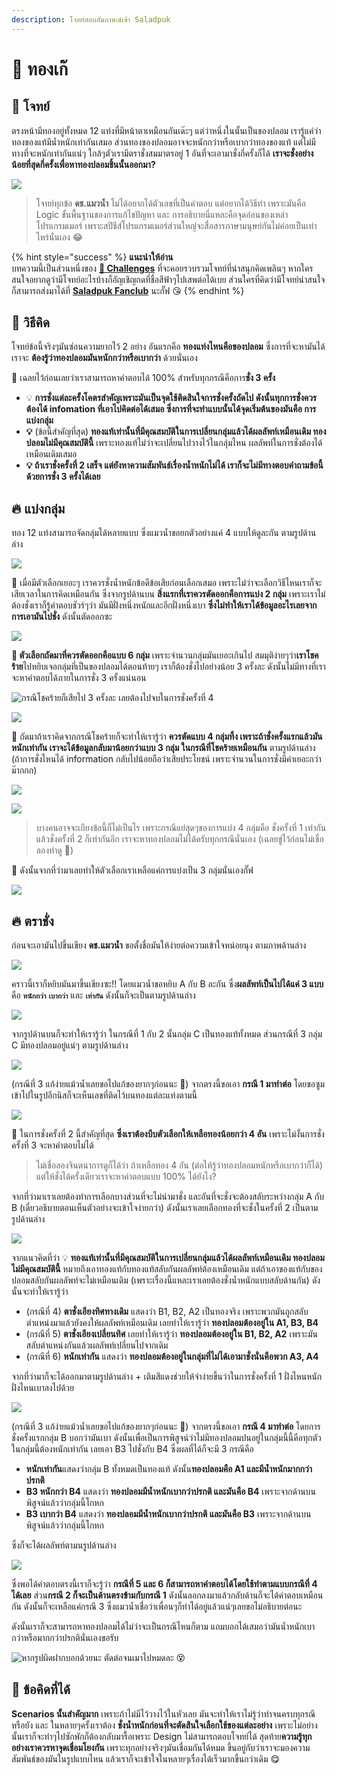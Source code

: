 ```yaml
---
description: โจทย์สอบสัมภาษณ์เข้า Saladpuk
---
```


# 🥇 ทองเก๊

## 🥳 โจทย์

ตรงหน้ามีทองอยู่ทั้งหมด 12 แท่งที่มีหน้าตาเหมือนกันเด๊ะๆ แต่ว่าหนึ่งในนั้นเป็นของปลอม เรารู้แค่ว่าทองของแท้มีน้ำหนักเท่ากันเสมอ ส่วนทองของปลอมอาจจะหนักกว่าหรือเบากว่าทองของแท้ แต่ไม่มีทางที่จะหนักเท่ากันแน่ๆ ใกล้ๆตัวเรามีตราชั่งสมมาตรอยู่ 1 อันที่จะเอามาชั่งกี่ครั้งก็ได้ **เราจะชั่งอย่างน้อยที่สุดกี่ครั้งเพื่อหาทองปลอมชิ้นนั้นออกมา?**

![](../../.gitbook/assets/fakegold.png)

> โจทย์ทุกข้อ **ดช.แมวน้ำ** ไม่ได้อยากได้ตัวเลขที่เป็นคำตอบ แต่อยากได้วิธีทำ เพราะมันคือ Logic ขั้นพื้นฐานของการแก้ไขปัญหา และ การอธิบายนี่แหละคือจุดอ่อนของเหล่าโปรแกรมเมอร์ เพราะสปีชีส์โปรแกรมเมอร์ส่วนใหญ่จะสื่อสารภาษามนุษย์กันไม่ค่อยเป็นเท่าไหร่นั่นเอง 😂

{% hint style="success" %}
**แนะนำให้อ่าน**  
บทความนี้เป็นส่วนหนึ่งของ [**🧠 Challenges**](https://www.saladpuk.com/puzzle/challenges) ที่จะคอยรวบรวมโจทย์ที่น่าสนุกคิดเพลินๆ หากใครสนใจอยากดูว่ามีโจทย์อะไรบ้างก็อัญเชิญกดที่ชื่อสีฟ้าๆไปเสพต่อได้เบย ส่วนใครที่คิดว่ามีโจทย์น่าสนใจก็สามารถส่งมาได้ที่ [**Saladpuk Fanclub**](https://www.facebook.com/mr.saladpuk) นะกั๊ฟ 😘
{% endhint %}

## 🤠 วิธีคิด

โจทย์ข้อนี้จริงๆมันซ่อนความยากไว้ 2 อย่าง อันแรกคือ **ทองแท่งไหนคือของปลอม** ซึ่งการที่จะหามันได้เราจะ **ต้องรู้ว่าทองปลอมมันหนักกว่าหรือเบากว่า** ด้วยนั่นเอง

🚀 เฉลยไว้ก่อนเลยว่าเราสามารถหาคำตอบได้ 100% สำหรับทุกกรณีคือการ**ชั่ง 3 ครั้ง**

* 💡 **การชั่งแต่ละครั้งโคตรสำคัญเพราะมันเป็นจุดใช้ติดสินใจการชั่งครั้งถัดไป ดังนั้นทุกการชั่งควรต้องได้ infomation ที่เอาไปคิดต่อได้เสมอ ซึ่งการที่จะทำแบบนั้นได้จุดเริ่มต้นของมันคือ การแบ่งกลุ่ม**
* **💡** \(ข้อนี้สำคัญที่สุด\) **ทองแท้เท่านั้นที่มีคุณสมบัติในการเปลี่ยนกลุ่มแล้วได้ผลลัพท์เหมือนเดิม ทองปลอมไม่มีคุณสมบัตินี้** เพราะทองแท้ไม่ว่าจะเปลี่ยนไปวางไว้ในกลุ่มไหน ผลลัพท์ในการชั่งต้องได้เหมือนเดิมเสมอ
* **💡 ถ้าเราชั่งครั้งที่ 2 เสร็จ แต่ยังหาความสัมพันธ์เรื่องน้ำหนักไม่ได้ เราก็จะไม่มีทางตอบคำถามข้อนี้ด้วยการชั่ง 3 ครั้งได้เลย**

## **🔥 แบ่งกลุ่ม**

ทอง 12 แท่งสามารถจัดกลุ่มได้หลายแบบ ซึ่งแมวน้ำขอยกตัวอย่างแค่ 4 แบบให้ดูละกัน ตามรูปด้านล่าง

![](../../.gitbook/assets/image%20%281267%29.png)

🤠 เมื่อมีตัวเลือกเยอะๆ เราควรชั่งน้ำหนักข้อดีข้อเสียก่อนเลือกเสมอ เพราะไม่ว่าจะเลือกวิธีไหนเราก็จะเสียเวลาในการคิดเหมือนกัน ซึ่งจากรูปด้านบน **สิ่งแรกที่เราควรตัดออกคือการแบ่ง 2 กลุ่ม** เพราะเราไม่ต้องชั่งเราก็รู้คำตอบชัวร์ๆว่า มันมีฝั่งหนึ่งหนักและอีกฝั่งหนึ่งเบา **ซึ่งไม่ทำให้เราได้ข้อมูลอะไรเลยจากการเอามันไปชั่ง** ดังนั้นตัดออกซะ

![](../../.gitbook/assets/image%20%281264%29.png)

**🤠 ตัวเลือกถัดมาที่ควรตัดออกคือแบบ 6 กลุ่ม** เพราะจำนวนกลุ่มมันเยอะเกินไป สมมุติง่ายๆว่า**เราโชคร้าย**ไปหยิบเจอกลุ่มที่เป็นของปลอมได้ตอนท้ายๆ เราก็ต้องชั่งไปอย่างน้อย 3 ครั้งละ ดังนั้นไม่มีทางที่เราจะหาคำตอบได้ภายในการชั่ง 3 ครั้งแน่นอน

![&#xE01;&#xE23;&#xE13;&#xE35;&#xE42;&#xE0A;&#xE04;&#xE23;&#xE49;&#xE32;&#xE22;&#xE01;&#xE47;&#xE40;&#xE2A;&#xE35;&#xE22;&#xE44;&#xE1B; 3 &#xE04;&#xE23;&#xE31;&#xE49;&#xE07;&#xE25;&#xE30; &#xE40;&#xE25;&#xE22;&#xE15;&#xE49;&#xE2D;&#xE07;&#xE44;&#xE1B;&#xE08;&#xE1A;&#xE43;&#xE19;&#xE01;&#xE32;&#xE23;&#xE0A;&#xE31;&#xE48;&#xE07;&#xE04;&#xE23;&#xE31;&#xE49;&#xE07;&#xE17;&#xE35;&#xE48; 4](../../.gitbook/assets/image%20%281272%29.png)

![](../../.gitbook/assets/image%20%281268%29.png)

🤠 ถัดมาถ้าเราคิดจากกรณีโชคร้ายก็จะทำให้เรารู้ว่า **ควรตัดแบบ 4 กลุ่มทิ้ง เพราะถ้าชั่งครั้งแรกแล้วมันหนักเท่ากัน เราจะได้ข้อมูลกลับมาน้อยกว่าแบบ 3 กลุ่ม ในกรณีที่โชคร้ายเหมือนกัน** ตามรูปด้านล่าง \(ถ้าการชั่งไหนได้ information กลับไปน้อยถือว่าเสียประโยชน์ เพราะจำนวนในการชั่งมีค่าเยอะกว่าม๊ากกก\)

![](../../.gitbook/assets/image%20%281263%29.png)

![](../../.gitbook/assets/image%20%281261%29.png)

> บางคนอาจจะเถียงข้อนี้ก็ไม่เป็นไร เพราะกรณีแย่สุดๆของการแบ่ง 4 กลุ่มคือ ชั่งครั้งที่ 1 เท่ากัน แล้วชั่งครั้งที่ 2 ก็เท่ากันอีก เราจะหาทองปลอมไม่ได้ครับทุกกรณีนั่นเอง \(เฉลยขู่ไว้ก่อนไม่เชื่อลองทำดู 🤣\)

🤠 ดังนั้นจากที่ว่ามาเลยทำให้ตัวเลือกเราเหลือแค่การแบ่งเป็น 3 กลุ่มนั่นเองกั๊ฟ

![](../../.gitbook/assets/image%20%281271%29.png)

## 🔥 ตราชั่ง

ก่อนจะเอามันไปขึ้นเขียง **ดช.แมวน้ำ** ขอตั้งชื่อมันให้ง่ายต่อความเข้าใจหน่อยนุง ตามภาพด้านล่าง

![](../../.gitbook/assets/image%20%281259%29.png)

คราวนี้เราก็หยิบมันมาขึ้นเขียงซะ!! โดยแมวน้ำขอหยิบ A กับ B ละกัน ซึ่ง**ผลลัพท์เป็นไปได้แค่ 3 แบบ**คือ **`หนักกว่า`** **`เบากว่า`** และ **`เท่ากัน`**  ดังนั้นก็จะเป็นตามรูปด้านล่าง

![](../../.gitbook/assets/image%20%281273%29.png)

จากรูปด้านบนก็จะทำให้เรารู้ว่า ในกรณีที่ 1 กับ 2 นั้นกลุ่ม C เป็นทองแท้ทั้งหมด ส่วนกรณีที่ 3 กลุ่ม C มีทองปลอมอยู่แน่ๆ ตามรูปด้านล่าง

![](../../.gitbook/assets/image%20%281270%29.png)

\(กรณีที่ 3 แก้ง่ายแม้วน้ำเลยขอไปแก้ของยากๆก่อนนะ 🤣\) จากตรงนี้ขอเอา **กรณี 1 มาทำต่อ** โดยขอซูมเข้าไปในรูปอีกนิสก็จะเห็นเลขที่ติดไว้บนทองแต่ละแท่งตามนี้

![](../../.gitbook/assets/image%20%281265%29.png)

🤠 ในการชั่งครั้งที่ 2 นี้สำคัญที่สุด **ซึ่งเราต้องบีบตัวเลือกให้เหลือทองน้อยกว่า 4 อัน** เพราะไม่งั้นการชั่งครั้งที่ 3 จะหาคำตอบไม่ได้ 

> ไม่เชื่อลองจินตนาการดูก็ได้ว่า ถ้าเหลือทอง 4 อัน \(ต่อให้รู้ว่าทองปลอมหนักหรือเบากว่าก็ได้\) แต่ให้ชั่งได้ครั้งเดียวเราจะหาคำตอบแบบ 100% ได้ยังไง?

จากที่ว่ามาเราเลยต้องทำการเลือกบางส่วนที่จะไม่นำมาชั่ง และอันที่จะชั่งจะต้องสลับระหว่างกลุ่ม A กับ B \(เดี๋ยวอธิบายตอนเห็นตัวอย่างจะเข้าใจง่ายกว่า\) ดังนั้นเราเลยเลือกทองที่จะชั่งในครั้งที่ 2 เป็นตามรูปด้านล่าง

![](../../.gitbook/assets/image%20%281269%29.png)

จากแนวคิดที่ว่า 💡 **ทองแท้เท่านั้นที่มีคุณสมบัติในการเปลี่ยนกลุ่มแล้วได้ผลลัพท์เหมือนเดิม ทองปลอมไม่มีคุณสมบัตินี้** หมายถึงเอาทองแท้กับทองแท้สลับกันผลลัพท์ต้องเหมือนเดิม แต่ถ้าเอาของแท้กับของปลอมสลับกันผลลัพท์จะไม่เหมือนเดิม \(เพราะเรื่องนี้แหละเราเลยต้องชั่งน้ำหนักแบบสลับด้านกัน\) ดังนั้นจะทำให้เรารู้ว่า

* \(กรณีที่ 4\) **ตาชั่งเอียงทิศทางเดิม** แสดงว่า B1, B2, A2 เป็นทองจริง เพราะพวกมันถูกสลับตำแหน่งมาแล้วยังคงให้ผลลัพท์เหมือนเดิม เลยทำให้เรารู้ว่า **ทองปลอมต้องอยู่ใน A1, B3, B4**
* \(กรณีที่ 5\) **ตาชั่งเอียงเปลี่ยนทิศ** เลยทำให้เรารู้ว่า **ทองปลอมต้องอยู่ใน B1, B2, A2** เพราะมันสลับตำแหน่งกันแล้วผลลัพท์เปลี่ยนไปจากเดิม
* \(กรณีที่ 6\) **หนักเท่ากัน** แสดงว่า **ทองปลอมต้องอยู่ในกลุ่มที่ไม่ได้เอามาชั่งนั่นคือพวก A3, A4**

จากที่ว่ามาก็จะได้ออกมาตามรูปด้านล่าง + เติมสีแดงช่วยให้จำง่ายขึ้นว่าในการชั่งครั้งที่ 1 ฝั่งไหนหนักฝั่งไหนเบาลงไปด้วย

![](../../.gitbook/assets/image%20%281260%29.png)

\(กรณีที่ 3 แก้ง่ายแม้วน้ำเลยขอไปแก้ของยากๆก่อนนะ 🤣\) จากตรงนี้ขอเอา **กรณี 4 มาทำต่อ** โดยการชั่งครั้งแรกกลุ่ม B บอกว่ามันเบา ดังนั้นเพื่อเป็นการพิสูจน์ว่าไม่มีทองปลอมปนอยู่ในกลุ่มนี้นี้คือทุกตัวในกลุ่มนี้ต้องหนักเท่ากัน เลยเอา B3 ไปชั่งกับ B4 ซึ่งผลที่ได้ก็จะมี 3 กรณีคือ

* **หนักเท่ากัน**แสดงว่ากลุ่ม B ทั้งหมดเป็นทองแท้ ดังนั้น**ทองปลอมคือ A1 และมีน้ำหนักมากกว่าปรกติ**
* **B3 หนักกว่า B4** แสดงว่า **ทองปลอมมีน้ำหนักเบากว่าปรกติ และมันคือ B4** เพราะจากด้านบนพิสูจน์แล้วว่ากลุ่มนี้โกหก
* **B3 เบากว่า B4** แสดงว่า **ทองปลอมมีน้ำหนักเบากว่าปรกติ และมันคือ B3** เพราะจากด้านบนพิสูจน์แล้วว่ากลุ่มนี้โกหก

ซึ่งก็จะได้ผลลัพท์ตามนรูปด้านล่าง

![](../../.gitbook/assets/image%20%281266%29.png)

ซึ่งพอได้คำตอบตรงนี้เราก็จะรู้ว่า **กรณีที่ 5 และ 6 ก็สามารถหาคำตอบได้โดยใช้ทำตามแบบกรณีที่ 4 ได้เลย** ส่วน**กรณี 2 ก็จะเป็นด้านตรงข้ามกับกรณี 1** ดังนั้นลอกลงมาแล้วกลับด้านก็จะได้คำตอบเหมือนกัน ดังนั้นก็จะเหลือแค่กรณี 3 ซึ่งแมวน้ำเชื่อว่าเพื่อนๆก็ทำได้อยู่แล้วแน่ๆเลยขอไม่อธิบายต่อนะ 

ดังนั้นเราก็จะสามารถหาทองปลอมได้ไม่ว่าจะเป็นกรณีไหนก็ตาม แถมบอกได้เสมอว่ามันน้ำหนักเบากว่าหรือมากกว่าปรกตินั่นเองขอรับ

![&#xE2B;&#xE32;&#xE01;&#xE23;&#xE39;&#xE1B;&#xE1C;&#xE34;&#xE14;&#xE1D;&#xE32;&#xE01;&#xE1A;&#xE2D;&#xE01;&#xE14;&#xE49;&#xE27;&#xE22;&#xE19;&#xE30; &#xE15;&#xE31;&#xE14;&#xE15;&#xE48;&#xE2D;&#xE08;&#xE19;&#xE40;&#xE21;&#xE32;&#xE44;&#xE1B;&#xE2B;&#xE21;&#xE14;&#xE25;&#xE30; &#x1F635;](../../.gitbook/assets/image%20%281262%29.png)

## **🎯 ข้อคิดที่ได้**

**Scenarios นั้นสำคัญมาก** เพราะถ้าไม่มีไว้วางไว้ในหัวเลย มันจะทำให้เราไม่รู้ว่าทำจนครบทุกรณีหรือยัง และ ในหลายๆครั้งเราต้อง **ชั่งน้ำหนักก่อนที่จะตัดสินใจเลือกใช้ของแต่ละอย่าง** เพราะไม่อย่างนั้นเราก็จะทำๆไปซักพักก็ต้องกลับมารื้อเพราะ Design ไม่สามารถตอบโจทย์ได้ สุดท้าย**ความรู้ทุกอย่างเราควรหาจุดเชื่อมโยงกัน** เพราะทุกอย่างจริงๆมันเชื่อมกันได้หมด ขึ้นอยู่กับว่าเราจะมองความสัมพันธ์ของมันในรูปแบบไหน แล้วเราก็จะเข้าใจในหลายๆเรื่องได้เร็วมากขึ้นกว่าเดิม 😋

